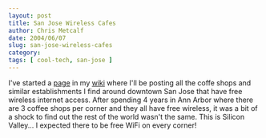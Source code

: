 ```yaml
---
layout: post
title: San Jose Wireless Cafes
author: Chris Metcalf
date: 2004/06/07
slug: san-jose-wireless-cafes
category: 
tags: [ cool-tech, san-jose ]
---
```


I've started a <a href="/wiki/index.php/SanJoseWirelessCafes">page</a> in my <a href="/wiki/">wiki</a> where I'll be posting all the coffe shops and similar establishments I find around downtown San Jose that have free wireless internet access.
After spending 4 years in Ann Arbor where there are 3 coffee shops per corner and they all have free wireless, it was a bit of a shock to find out the rest of the world wasn't the same. This is Silicon Valley... I expected there to be free WiFi on every corner!
